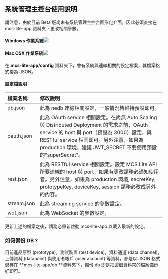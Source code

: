 ## 系統管理主控台使用說明

請注意，由於目前 Beta 版尚未有系統管理主控台圖形化介面，因此必須直接在 mcs-lite-app 資料夾下更改相關參數。

#### Windows 作業系統![](/assets/win.png)

#### Mac OSX 作業系統![](/assets/mac.png)

在 **mcs-lite-app/config** 資料夾下，會有系統與連線相關的設定檔案，其檔案格式接為 JSON。

#### 設定檔說明

| 檔案名稱 | 修改說明 |
| :--- | :--- |
| db.json | 此為 nedb 連線相關設定，一般情況皆維持預設即可。 |
| oauth.json | 此為 OAuth service 相關設定。在尚無 Auto Scaling 與 Distributed Deployment 的需求之前，OAuth service 的 host 與 port（預設為 3000）設定，與 RESTful service 相同即可。另外注意，如果為 production 環境，建議 JWT\_SECRET 不要使用預設的"superSecret"。 |
| rest.json | 此為 RESTful service 相關設定。設定 MCS Lite API 所要連線的 host 與 port，如果有更改請務必通知使用者。另外注意，如果為 production 環境, secretKey, prototypeKey, deviceKey, session 請務必改成另外的內容。 |
| stream.json | 此為 streaming service 的參數設定。 |
| wot.json | 此為 WebSocket 的參數設定。 |

更新上述的檔案之後，請務必重新啟動 mcs-lite-app 以載入最新的設定。

### 如何備份 DB ?

目前產品原型 \(prototype\)，測試裝置 \(test device\)，資料通道 \(data channel\)，上傳資料 \(datapoint\) 與使用者帳戶 \(user account\) 等資料，都是以 JSON 格式儲存在 **mcs-lite-app/db **資料夾下，備份 db 即是把這個資料夾的檔案備份好即可。

